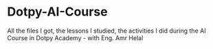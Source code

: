 # Dotpy-AI-Course
All the files I got, the lessons I studied, the activities I did during the AI Course in Dotpy Academy - with Eng. Amr Helal 
